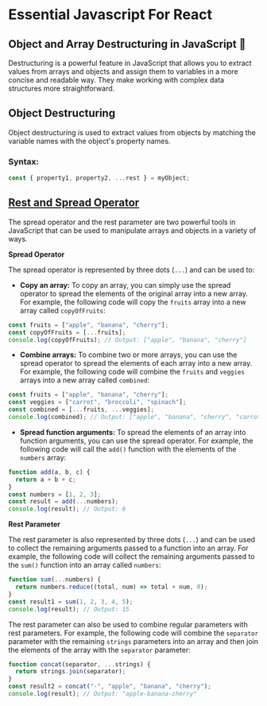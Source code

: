 # Essential Javascript For React

## Object and Array Destructuring in JavaScript 🚀

Destructuring is a powerful feature in JavaScript that allows you to extract values from arrays and objects and assign them to variables in a more concise and readable way. They make working with complex data structures more straightforward.

## Object Destructuring

Object destructuring is used to extract values from objects by matching the variable names with the object's property names.

### Syntax:
```javascript
const { property1, property2, ...rest } = myObject;
```

## [Rest and Spread Operator](./restSpread.js)

The spread operator and the rest parameter are two powerful tools in JavaScript that can be used to manipulate arrays and objects in a variety of ways.

**Spread Operator**

The spread operator is represented by three dots (`...`) and can be used to:

* **Copy an array:** To copy an array, you can simply use the spread operator to spread the elements of the original array into a new array. For example, the following code will copy the `fruits` array into a new array called `copyOfFruits`:

```javascript
const fruits = ["apple", "banana", "cherry"];
const copyOfFruits = [...fruits];
console.log(copyOfFruits); // Output: ["apple", "banana", "cherry"]
```

* **Combine arrays:** To combine two or more arrays, you can use the spread operator to spread the elements of each array into a new array. For example, the following code will combine the `fruits` and `veggies` arrays into a new array called `combined`:

```javascript
const fruits = ["apple", "banana", "cherry"];
const veggies = ["carrot", "broccoli", "spinach"];
const combined = [...fruits, ...veggies];
console.log(combined); // Output: ["apple", "banana", "cherry", "carrot", "broccoli", "spinach"]
```

* **Spread function arguments:** To spread the elements of an array into function arguments, you can use the spread operator. For example, the following code will call the `add()` function with the elements of the `numbers` array:

```javascript
function add(a, b, c) {
  return a + b + c;
}
const numbers = [1, 2, 3];
const result = add(...numbers);
console.log(result); // Output: 6
```

**Rest Parameter**

The rest parameter is also represented by three dots (`...`) and can be used to collect the remaining arguments passed to a function into an array. For example, the following code will collect the remaining arguments passed to the `sum()` function into an array called `numbers`:

```javascript
function sum(...numbers) {
  return numbers.reduce((total, num) => total + num, 0);
}
const result1 = sum(1, 2, 3, 4, 5);
console.log(result); // Output: 15
```

The rest parameter can also be used to combine regular parameters with rest parameters. For example, the following code will combine the `separator` parameter with the remaining `strings` parameters into an array and then join the elements of the array with the `separator` parameter:

```javascript
function concat(separator, ...strings) {
  return strings.join(separator);
}
const result2 = concat("-", "apple", "banana", "cherry");
console.log(result); // Output: "apple-banana-cherry"
```